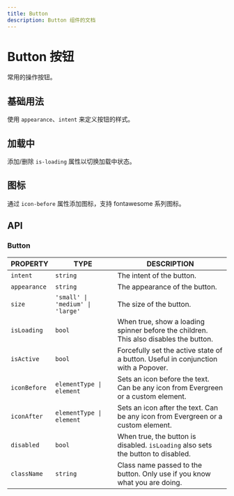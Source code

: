 ```yaml
---
title: Button
description: Button 组件的文档
---
```


# Button 按钮

常用的操作按钮。

## 基础用法

使用 `appearance`、`intent` 来定义按钮的样式。

<preview path="../demo/Button/Basic-Button.vue" title="基础用法" description="Button 组件的基础用法"></preview>

## 加载中

添加/删除 `is-loading` 属性以切换加载中状态。

<preview path="../demo/Button/Loading-Button.vue" title="加载中" description="Button 组件的加载中状态"></preview>

## 图标

通过 `icon-before` 属性添加图标，支持 fontawesome 系列图标。

<preview path="../demo/Button/Icon-Button.vue" title="图标" description="Button 组件添加图标"></preview>

## API

### Button

| PROPERTY     | TYPE                             | DESCRIPTION                                                                              |
| ------------ | -------------------------------- | ---------------------------------------------------------------------------------------- |
| `intent`     | `string`                         | The intent of the button.                                                                |
| `appearance` | `string`                         | The appearance of the button.                                                            |
| `size`       | `'small' \| 'medium' \| 'large'` | The size of the button.                                                                  |
| `isLoading`  | `bool`                           | When true, show a loading spinner before the children.<br>This also disables the button. |
| `isActive`   | `bool`                           | Forcefully set the active state of a button. Useful in conjunction with a Popover.       |
| `iconBefore` | `elementType \| element`         | Sets an icon before the text. Can be any icon from Evergreen or a custom element.        |
| `iconAfter`  | `elementType \| element`         | Sets an icon after the text. Can be any icon from Evergreen or a custom element.         |
| `disabled`   | `bool`                           | When true, the button is disabled. `isLoading` also sets the button to disabled.         |
| `className`  | `string`                         | Class name passed to the button. Only use if you know what you are doing.                |

<!--
### IconButton

| PROPERTY     | TYPE                             | DESCRIPTION                                                                        |
| ------------ | -------------------------------- | ---------------------------------------------------------------------------------- |
| `intent`     | `string`                         | The intent of the button.                                                          |
| `appearance` | `string`                         | The appearance of the button.                                                      |
| `size`       | `'small' \| 'medium' \| 'large'` | The size of the button.                                                            |
| `isActive`   | `bool`                           | Forcefully set the active state of a button. Useful in conjunction with a Popover. |
| `icon`       | `elementType \| element`         | The Evergreen icon or custom icon to render.                                       |
| `iconSize`   | `number`                         | Specifics an explict icon size instead of the default value.                       |
| `disabled`   | `bool`                           | When true, the button is disabled.                                                 |
| `className`  | `string`                         | Class name passed to the button. Only use if you know what you are doing.          |

### TextDropdownButton

| PROPERTY    | TYPE                     | DESCRIPTION                                                                        |
| ----------- | ------------------------ | ---------------------------------------------------------------------------------- |
| `isActive`  | `bool`                   | Forcefully set the active state of a button. Useful in conjunction with a Popover. |
| `icon`      | `elementType \| element` | An Evergreen icon or custom icon node. By default it uses CaretDownIcon.           |
| `disabled`  | `bool`                   | When true, the button is disabled.                                                 |
| `className` | `string`                 | Class name passed to the button. Only use if you know what you are doing.          |
-->

